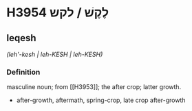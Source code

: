 # H3954 לֶקֶשׁ / לקש

## leqesh

_(leh'-kesh | leh-KESH | leh-KESH)_

### Definition

masculine noun; from [[H3953]]; the after crop; latter growth.

- after-growth, aftermath, spring-crop, late crop after-growth
